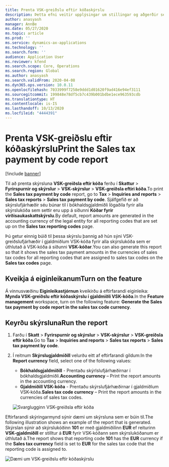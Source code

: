 ```yaml
---
title: Prenta VSK-greiðslu eftir kóðaskýrslu
description: Þetta efni veitir upplýsingar um stillingar og aðgerðir sem þarf til að prenta VSK-greiðslu eftir kóðaskýrslu í bókhalds- eða skattkóðagjaldmiðli.
author: anasyash
manager: AnnBe
ms.date: 05/27/2020
ms.topic: article
ms.prod: ''
ms.service: dynamics-ax-applications
ms.technology: ''
ms.search.form: ''
audience: Application User
ms.reviewer: kfend
ms.search.scope: Core, Operations
ms.search.region: Global
ms.author: anasyash
ms.search.validFrom: 2020-04-08
ms.dyn365.ops.version: 10.0.11
ms.openlocfilehash: 7033999f7258e9ddd1d01620f9ad416e94ef3111
ms.sourcegitcommit: 199848e78df5cb7c439b001bdbe1ece963593cdb
ms.translationtype: HT
ms.contentlocale: is-IS
ms.lasthandoff: 10/13/2020
ms.locfileid: "4444391"
---
```

# <a name="print-the-sales-tax-payment-by-code-report"></a><span data-ttu-id="182e6-103">Prenta VSK-greiðslu eftir kóðaskýrslu</span><span class="sxs-lookup"><span data-stu-id="182e6-103">Print the Sales tax payment by code report</span></span> 

[!include [banner](../includes/banner.md)]

<span data-ttu-id="182e6-104">Til að prenta skýrsluna **VSK-greiðsla eftir kóða** ferðu í **Skattur** \> **Fyrirspurnir og skýrslur** \> **VSK-skýrslur** \> **VSK-greiðsla eftiri kóða**.</span><span class="sxs-lookup"><span data-stu-id="182e6-104">To print the **Sales tax payment by code** report, go to **Tax** \> **Inquiries and reports** \> **Sales tax reports** \> **Sales tax payment by code**.</span></span> <span data-ttu-id="182e6-105">Sjálfgefið er að skýrslufjárhæðir séu búnar til í bókhaldsgjaldmiðli lögaðila fyrir alla skýrslukóða sem settir eru upp á síðunni **Kóðar fyrir virðisaukaskattskýrslu**.</span><span class="sxs-lookup"><span data-stu-id="182e6-105">By default, report amounts are generated in the accounting currency of the legal entity for all reporting codes that are set up on the **Sales tax reporting codes** page.</span></span>

<span data-ttu-id="182e6-106">Þú getur einnig búið til þessa skýrslu þannig að hún sýni VSK-greiðslufjárhæðir í gjaldmiðlum VSK-kóða fyrir alla skýrslukóða sem er úthlutað á VSK-kóða á síðunni **VSK-kóðar**.</span><span class="sxs-lookup"><span data-stu-id="182e6-106">You can also generate this report so that it shows the sales tax payment amounts in the currencies of sales tax codes for all reporting codes that are assigned to sales tax codes on the **Sales tax codes** page.</span></span>

## <a name="turn-on-the-feature"></a><span data-ttu-id="182e6-107">Kveikja á eiginleikanum</span><span class="sxs-lookup"><span data-stu-id="182e6-107">Turn on the feature</span></span>

<span data-ttu-id="182e6-108">Á vinnusvæðinu **Eiginleikastjórnun** kveikirðu á eftirfarandi eiginleika: **Mynda VSK-greiðslu eftir kóðaskýrslu í gjaldmiðli VSK-kóða**.</span><span class="sxs-lookup"><span data-stu-id="182e6-108">In the **Feature management** workspace, turn on the following feature: **Generate the Sales tax payment by code report in the sales tax code currency**.</span></span>

## <a name="run-the-report"></a><span data-ttu-id="182e6-109">Keyrðu skýrsluna</span><span class="sxs-lookup"><span data-stu-id="182e6-109">Run the report</span></span>

1. <span data-ttu-id="182e6-110">Farðu í **Skatt** \> **Fyrirspurnir og skýrslur** \> **VSK-skýrslur** \> **VSK-greiðsla eftir kóða**.</span><span class="sxs-lookup"><span data-stu-id="182e6-110">Go to **Tax** \> **Inquiries and reports** \> **Sales tax reports** \> **Sales tax payment by code**.</span></span>
2. <span data-ttu-id="182e6-111">Í reitnum **Skýrslugjaldmiðill** velurðu eitt af eftirfarandi gildum:</span><span class="sxs-lookup"><span data-stu-id="182e6-111">In the **Report currency** field, select one of the following values:</span></span>

    - <span data-ttu-id="182e6-112">**Bókhaldsgjaldmiðill** - Prentaðu skýrlslufjárhæðirnar í bókhaldsgjaldmiðli.</span><span class="sxs-lookup"><span data-stu-id="182e6-112">**Accounting currency** – Print the report amounts in the accounting currency.</span></span>
    - <span data-ttu-id="182e6-113">**Gjaldmiðill VSK-kóða** - Prentaðu skýrslufjárhæðirnar í gjaldmiðlum VSK-kóða.</span><span class="sxs-lookup"><span data-stu-id="182e6-113">**Sales tax code currency** – Print the report amounts in the currencies of sales tax codes.</span></span>

    ![Svarglugginn VSK-greiðsla eftir kóða](media/Sales-tax-payment-by-code.png)

<span data-ttu-id="182e6-115">Eftirfarandi skýringarmynd sýnir dæmi um skýrsluna sem er búin til.</span><span class="sxs-lookup"><span data-stu-id="182e6-115">The following illustration shows an example of the report that is generated.</span></span> <span data-ttu-id="182e6-116">Skýrslan sýnir að skýrslukóðinn **101** er með gjaldmiðilinn **EUR** ef reiturinn **VSK-gjaldmiðill** er stilltur á **EUR** fyrir VSK-kóðann sem skýrslukóðanum er úthlutað á.</span><span class="sxs-lookup"><span data-stu-id="182e6-116">The report shows that reporting code **101** has the **EUR** currency if the **Sales tax currency** field is set to **EUR** for the sales tax code that the reporting code is assigned to.</span></span>

![Dæmi um VSK-greiðslu eftir kóðaskýrslu](media/Sales-tax-payment-by-code-2.png)
